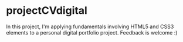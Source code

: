 # projectCVdigital
In this project, I'm applying fundamentals involving HTML5 and CSS3 elements to a personal digital portfolio project. 
Feedback is welcome :)
